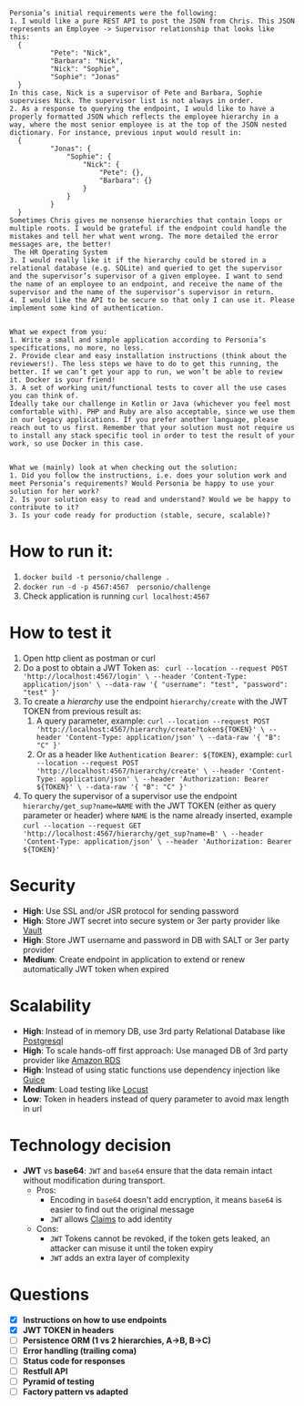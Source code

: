 ```
Personia’s initial requirements were the following:
1. I would like a pure REST API to post the JSON from Chris. This JSON represents an Employee -> Supervisor relationship that looks like this:
  {
          "Pete": "Nick",
          "Barbara": "Nick",
          "Nick": "Sophie",
          "Sophie": "Jonas"
  }
In this case, Nick is a supervisor of Pete and Barbara, Sophie supervises Nick. The supervisor list is not always in order.
2. As a response to querying the endpoint, I would like to have a properly formatted JSON which reflects the employee hierarchy in a way, where the most senior employee is at the top of the JSON nested dictionary. For instance, previous input would result in:
  {
          "Jonas": {
              "Sophie": {
                  "Nick": {
                      "Pete": {},
                      "Barbara": {}
                  }
              } 
          }
  }
Sometimes Chris gives me nonsense hierarchies that contain loops or multiple roots. I would be grateful if the endpoint could handle the mistakes and tell her what went wrong. The more detailed the error messages are, the better!
 The HR Operating System
3. I would really like it if the hierarchy could be stored in a relational database (e.g. SQLite) and queried to get the supervisor and the supervisor’s supervisor of a given employee. I want to send the name of an employee to an endpoint, and receive the name of the supervisor and the name of the supervisor’s supervisor in return.
4. I would like the API to be secure so that only I can use it. Please implement some kind of authentication.


What we expect from you:
1. Write a small and simple application according to Personia’s specifications, no more, no less.
2. Provide clear and easy installation instructions (think about the reviewers!). The less steps we have to do to get this running, the better. If we can’t get your app to run, we won’t be able to review it. Docker is your friend!
3. A set of working unit/functional tests to cover all the use cases you can think of.
Ideally take our challenge in Kotlin or Java (whichever you feel most comfortable with). PHP and Ruby are also acceptable, since we use them in our legacy applications. If you prefer another language, please reach out to us first. Remember that your solution must not require us to install any stack specific tool in order to test the result of your work, so use Docker in this case.


What we (mainly) look at when checking out the solution:
1. Did you follow the instructions, i.e. does your solution work and meet Personia’s requirements? Would Personia be happy to use your solution for her work?
2. Is your solution easy to read and understand? Would we be happy to contribute to it?
3. Is your code ready for production (stable, secure, scalable)?
```

# How to run it:

1. `docker build -t personio/challenge .`
2. `docker run -d -p 4567:4567  personio/challenge`
3. Check application is running `curl localhost:4567`

# How to test it

1. Open http client as postman or curl
2. Do a post to obtain a JWT Token as: ```
   curl --location --request POST 'http://localhost:4567/login' \
   --header 'Content-Type: application/json' \
   --data-raw '{
   "username": "test",
   "password": "test"
   }'```
3. To create a *hierarchy* use the endpoint `hierarchy/create` with the JWT TOKEN from previous result as:
    1. A query parameter,
       example: ```curl --location --request POST 'http://localhost:4567/hierarchy/create?token${TOKEN}' \
       --header 'Content-Type: application/json' \
       --data-raw '{
       "B": "C"
       }'```
    2. Or as a header like `Authentication Bearer: ${TOKEN}`,
       example: ```curl --location --request POST 'http://localhost:4567/hierarchy/create' \
       --header 'Content-Type: application/json' \
       --header 'Authorization: Bearer ${TOKEN}' \
       --data-raw '{
       "B": "C"
       }'```
4. To query the supervisor of a supervisor use the endpoint `hierarchy/get_sup?name=NAME` with the JWT TOKEN (either as
   query parameter or header) where `NAME` is the name already inserted,
   example ```curl --location --request GET 'http://localhost:4567/hierarchy/get_sup?name=B' \
   --header 'Content-Type: application/json' \
   --header 'Authorization: Bearer ${TOKEN}'```

# Security

* __High__: Use SSL and/or JSR protocol for sending password
* __High__: Store JWT secret into secure system or 3er party provider like [Vault](https://www.vaultproject.io/)
* __High__: Store JWT username and password in DB with SALT or 3er party provider
* __Medium__: Create endpoint in application to extend or renew automatically JWT token when expired

# Scalability

* __High__: Instead of in memory DB, use 3rd party Relational Database like [Postgresql](https://www.postgresql.org/)
* __High__: To scale hands-off first approach: Use managed DB of 3rd party provider
  like [Amazon RDS](https://aws.amazon.com/rds/postgresql/)
* __High__: Instead of using static functions use dependency injection like [Guice](https://github.com/google/guice)
* __Medium__: Load testing like [Locust](https://locust.io)
* __Low__: Token in headers instead of query parameter to avoid max length in url

# Technology decision

* __JWT__ vs __base64__:
  `JWT` and `base64` ensure that the data remain intact without modification during transport.
    * Pros:
        * Encoding in `base64` doesn't add encryption, it means `base64` is easier to find out the original message
        * `JWT` allows [Claims](https://en.wikipedia.org/wiki/Claims-based_identity) to add identity
    * Cons:
        * `JWT` Tokens cannot be revoked, if the token gets leaked, an attacker can misuse it until the token expiry
        * `JWT` adds an extra layer of complexity

# Questions

- [X] __Instructions on how to use endpoints__
- [X] __JWT TOKEN in headers__
- [ ] __Persistence ORM (1 vs 2 hierarchies, A->B, B->C)__
- [ ] __Error handling (trailing coma)__
- [ ] __Status code for responses__
- [ ] __Restfull API__
- [ ] __Pyramid of testing__
- [ ] __Factory pattern vs adapted__